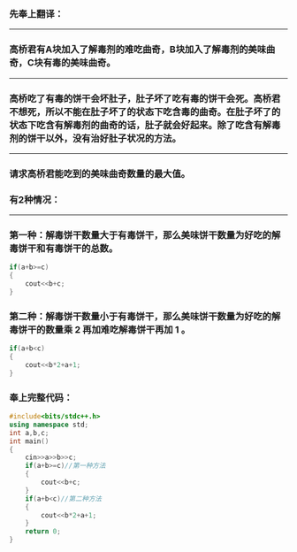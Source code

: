 ### 先奉上翻译：


------------

### 高桥君有A块加入了解毒剂的难吃曲奇，B块加入了解毒剂的美味曲奇，C块有毒的美味曲奇。


------------

### 高桥吃了有毒的饼干会坏肚子，肚子坏了吃有毒的饼干会死。高桥君不想死，所以不能在肚子坏了的状态下吃含毒的曲奇。在肚子坏了的状态下吃含有解毒剂的曲奇的话，肚子就会好起来。除了吃含有解毒剂的饼干以外，没有治好肚子状况的方法。


------------

### 请求高桥君能吃到的美味曲奇数量的最大值。
### 有2种情况：


------------

### 第一种：解毒饼干数量大于有毒饼干，那么美味饼干数量为好吃的解毒饼干和有毒饼干的总数。
```cpp
if(a+b>=c)
{
	cout<<b+c;
}

```
### 第二种：解毒饼干数量小于有毒饼干，那么美味饼干数量为好吃的解毒饼干的数量乘 2 再加难吃解毒饼干再加 1 。
```cpp
if(a+b<c)
{
	cout<<b*2+a+1;
}

```
### 奉上完整代码：

```cpp
#include<bits/stdc++.h>
using namespace std;
int a,b,c;
int main()
{
	cin>>a>>b>>c;
	if(a+b>=c)//第一种方法
	{
		cout<<b+c;
	}
	if(a+b<c)//第二种方法
	{
		cout<<b*2+a+1;
	}
	return 0;
}
```
